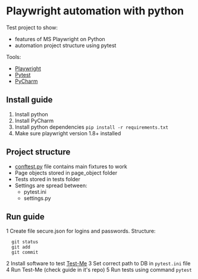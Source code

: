 # Playwright automation with python 
Test project to show:

- features of MS Playwright on Python
- automation project structure using pytest

Tools:
- [Playwright](https://github.com/microsoft/playwright-python)
- [Pytest](https://pytest.org/)
- [PyCharm](https://www.jetbrains.com/ru-ru/pycharm/)

## Install guide
1. Install python
2. Install PyCharm
3. Install python dependencies `pip install -r requirements.txt`
4. Make sure playwright version 1.8+ installed

## Project structure 
- [conftest.py](conftest.py) file contains main fixtures to work
- Page objects stored in page_object folder
- Tests stored in tests folder
- Settings are spread between:
  * pytest.ini
  * settings.py

## Run guide
1 Create file secure.json for logins and passwords. Structure:
```
  git status
  git add
  git commit
```
2 Install software to test [Test-Me](https://github.com/Ypurek/TestMe-TCM)
3 Set correct path to DB in `pytest.ini` file
4 Run Test-Me (check guide in it's repo)
5 Run tests using command `pytest`



